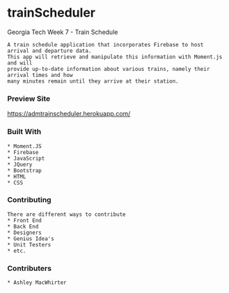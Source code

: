 # trainScheduler
Georgia Tech Week 7 - Train Schedule

 ```
A train schedule application that incorporates Firebase to host arrival and departure data. 
This app will retrieve and manipulate this information with Moment.js and will 
provide up-to-date information about various trains, namely their arrival times and how
many minutes remain until they arrive at their station.
 ```

### Preview Site


  https://admtrainscheduler.herokuapp.com/


### Built With

```
* Moment.JS
* Firebase
* JavaScript
* JQuery
* Bootstrap
* HTML
* CSS

```

### Contributing

```
There are different ways to contribute
* Front End
* Back End
* Designers
* Genius Idea's
* Unit Testers
* etc.
```

### Contributers

```
* Ashley MacWhirter
```

